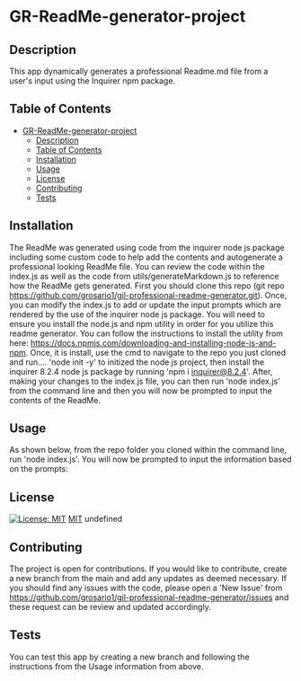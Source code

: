# GR-ReadMe-generator-project

  ## Description
This app dynamically generates a professional Readme.md file from a user's input using the Inquirer npm package.

## Table of Contents
- [GR-ReadMe-generator-project](#gr-readme-generator-project)
  - [Description](#description)
  - [Table of Contents](#table-of-contents)
  - [Installation](#installation)
  - [Usage](#usage)
  - [License](#license)
  - [Contributing](#contributing)
  - [Tests](#tests)

## Installation
The ReadMe was generated using code from the inquirer node js package including some custom code to help add the contents and autogenerate a professional looking ReadMe file. You can review the code within the index.js as well as the code from utils/generateMarkdown.js to reference how the ReadMe gets generated. First you should clone this repo (git repo https://github.com/grosario1/gil-professional-readme-generator.git). Once, you can modify the index.js to add or update the input prompts which are rendered by the use of the inquirer node js package. You will need to ensure you install the node.js and npm utility in order for you utilize this readme generator. You can follow the instructions to install the utility from here: https://docs.npmjs.com/downloading-and-installing-node-js-and-npm. Once, it is install, use the cmd to navigate to the repo you just cloned and run.... 'node init -y' to initized the node js project, then install the inquirer 8.2.4 node js package by running 'npm i inquirer@8.2.4'. After, making your changes to the index.js file, you can then run 'node index.js' from the command line and then you will now be prompted to input the contents of the ReadMe.
## Usage
As shown below, from the repo folder you cloned within the command line, run 'node index.js'. You will now be prompted to input the information based on the prompts:

## License
[![License: MIT](https://img.shields.io/badge/License-MIT-yellow.svg)](https://opensource.org/licenses/MIT) [MIT](https://opensource.org/licenses/MIT)
undefined

## Contributing
The project is open for contributions. If you would like to contribute, create a new branch from the main and add any updates as deemed necessary. If you should find any issues with the code, please open a 'New Issue' from https://github.com/grosario1/gil-professional-readme-generator/issues and these request can be review and updated accordingly.

## Tests
You can test this app by creating a new branch and following the instructions from the Usage information from above.
